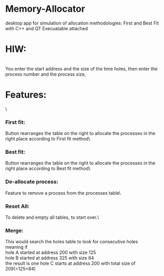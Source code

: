 # Memory-Allocator
desktop app for simulation of allocation methodologies: First and Best Fit with C++ and QT
Execuatable attached
# HIW:
\
You enter the start address and the size of the time holes, then enter the process number and the process size,
# Features:
\
### First fit: 
Button rearranges the table on the right to allocate the processes in the right place according to First fit method\
### Best fit: 
Button rearranges the table on the right to allocate the processes in the right place according to Best fit method\
### De-allocate process: 
Feature to remove a process from the processes table\
### Reset All: 
To delete and empty all tables, to start over.\
### Merge: 
This would search the holes table to look for consecutive holes\
meaning if\
hole A started at address 200 with size 125\
hole B started at address 325 with size 84\
the result is one hole C starts at address 200 with total size of 209(=125+84)   
